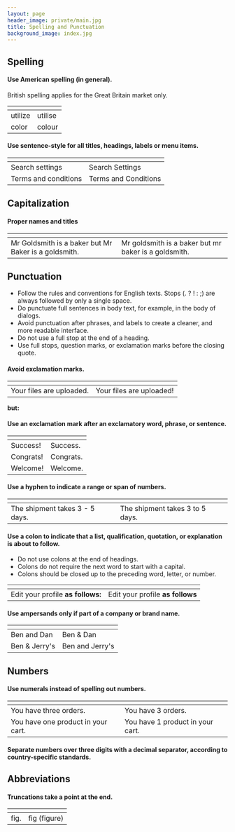 ```yaml
---
layout: page
header_image: private/main.jpg
title: Spelling and Punctuation
background_image: index.jpg
---
```


## Spelling

#### Use American spelling (in general).

British spelling applies for the Great Britain market only.

| <i class="fas fa-check-square fa-lg" style="color:green"></i> | <i class="fas fa-times fa-lg" style="color:Tomato"></i>  |
|---------------|---------------|
| utilize | utilise |
| color   | colour |

#### Use sentence-style for all titles, headings, labels or menu items.

| <i class="fas fa-check-square fa-lg" style="color:green"></i> | <i class="fas fa-times fa-lg" style="color:Tomato"></i>  |
|---------------|---------------|
| Search settings  | Search Settings |
| Terms and conditions |  Terms and Conditions|

## Capitalization

#### Proper names and titles

| <i class="fas fa-check-square fa-lg" style="color:green"></i> | <i class="fas fa-times fa-lg" style="color:Tomato"></i>  |
|---------------|---------------|
| Mr Goldsmith is a baker but Mr Baker is a goldsmith. | Mr goldsmith is a baker but mr baker is a goldsmith.|


## Punctuation

* Follow the rules and conventions for English texts. Stops (. ? ! : ;) are always followed by only a single space.
* Do punctuate full sentences in body text, for example, in the body of dialogs.
* Avoid punctuation after phrases, and labels to create a cleaner, and more readable interface.
* Do not use a full stop at the end of a heading.
* Use full stops, question marks, or exclamation marks before the closing quote.

#### Avoid exclamation marks.

| <i class="fas fa-check-square fa-lg" style="color:green"></i> | <i class="fas fa-times fa-lg" style="color:Tomato"></i>  |
|---------------|---------------|
| Your files are uploaded. | Your files are uploaded!|

**but:**

#### Use an exclamation mark after an exclamatory word, phrase, or sentence.

| <i class="fas fa-check-square fa-lg" style="color:green"></i> | <i class="fas fa-times fa-lg" style="color:Tomato"></i>  |
|---------------|---------------|
| Success! | Success. |
| Congrats! | Congrats. |
| Welcome! | Welcome. |

#### Use a hyphen to indicate a range or span of numbers.

| <i class="fas fa-check-square fa-lg" style="color:green"></i> | <i class="fas fa-times fa-lg" style="color:Tomato"></i>  |
|---------------|---------------|
|  The shipment takes 3 - 5 days. | The shipment takes 3 to 5 days. |

#### Use a colon to indicate that a list, qualification, quotation, or explanation is about to follow.

* Do not use colons at the end of headings.
* Colons do not require the next word to start with a capital.
* Colons should be closed up to the preceding word, letter, or number.

| <i class="fas fa-check-square fa-lg" style="color:green"></i> | <i class="fas fa-times fa-lg" style="color:Tomato"></i>  |
|---------------|---------------|
|  Edit your profile **as follows:** | Edit your profile **as follows** |

#### Use ampersands only if part of a company or brand name.

| <i class="fas fa-check-square fa-lg" style="color:green"></i> | <i class="fas fa-times fa-lg" style="color:Tomato"></i>  |
|---------------|---------------|
| Ben and Dan | Ben & Dan |
| Ben & Jerry's  | Ben and Jerry's |

## Numbers

#### Use numerals instead of spelling out numbers.

| <i class="fas fa-check-square fa-lg" style="color:green"></i> | <i class="fas fa-times fa-lg" style="color:Tomato"></i>  |
|---------------|---------------|
| You have three orders. | You have 3 orders. |
| You have one product in your cart.  |  You have 1 product in your cart. |

#### Separate numbers over three digits with a decimal separator, according to country-specific standards.

## Abbreviations

#### Truncations take a point at the end.

| <i class="fas fa-check-square fa-lg" style="color:green"></i> | <i class="fas fa-times fa-lg" style="color:Tomato"></i>  |
|---------------|---------------|
|  fig. | fig (figure)|
